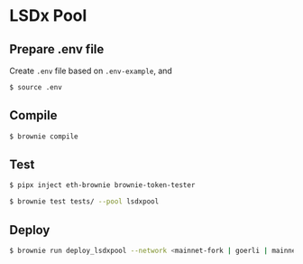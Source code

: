 # LSDx Pool

## Prepare .env file

Create `.env` file based on `.env-example`, and 

```sh
$ source .env
```

## Compile

```sh
$ brownie compile
```

## Test

```sh
$ pipx inject eth-brownie brownie-token-tester

$ brownie test tests/ --pool lsdxpool
```

## Deploy

```sh
$ brownie run deploy_lsdxpool --network <mainnet-fork | goerli | mainnet>
```